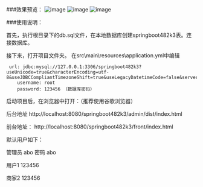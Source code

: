 ###效果预览：
![image](https://github.com/user-attachments/assets/5a167a27-7421-4778-8b8a-2704d7bbb60f)
![image](https://github.com/user-attachments/assets/50fa9884-b357-4d6f-9c1d-69daf8e16aac)
![image](https://github.com/user-attachments/assets/d1af3421-ef3b-47f2-8fc6-8b17459925a0)

###使用说明：

首先，执行根目录下的db.sql文件，在本地数据库创建springboot482k3表。连接数据库。

接下来，打开项目文件夹。
在src\main\resources\application.yml中编辑
											
	 url: jdbc:mysql://127.0.0.1:3306/springboot482k3?useUnicode=true&characterEncoding=utf-8&useJDBCCompliantTimezoneShift=true&useLegacyDatetimeCode=false&serverTimezone=UTC
        username: root
        password: 123456 （数据库密码）
        
启动项目后，在浏览器中打开：（推荐使用谷歌浏览器）

后台地址
http://localhost:8080/springboot482k3/admin/dist/index.html

前台地址：
http://localhost:8080/springboot482k3/front/index.html

默认用户如下：

管理员  abo 密码 abo

用户1 123456

商家2 123456


